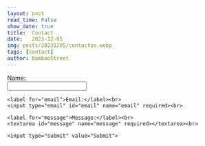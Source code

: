 ```yaml
---
layout: post
read_time: False
show_date: true
title:  Contact
date:   2023-12-05
img: posts/20231205/contactus.webp
tags: [contact]
author: BambooStreet
---
```



<form action="YOUR_FORM_ACTION_URL" method="POST">
    <label for="name">Name:</label><br>
    <input type="text" id="name" name="name" required><br>

    <label for="email">Email:</label><br>
    <input type="email" id="email" name="email" required><br>

    <label for="message">Message:</label><br>
    <textarea id="message" name="message" required></textarea><br>

    <input type="submit" value="Submit">
</form>
